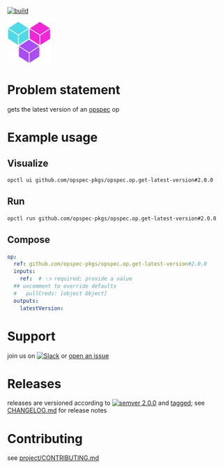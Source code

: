 [![build](https://github.com/opspec-pkgs/opspec.op.get-latest-version/actions/workflows/build.yml/badge.svg)](https://github.com/opspec-pkgs/opspec.op.get-latest-version/actions/workflows/build.yml)


<img src="icon.svg" alt="icon" height="100px">

# Problem statement

gets the latest version of an [opspec](https://opspec.io) op

# Example usage

## Visualize

```shell
opctl ui github.com/opspec-pkgs/opspec.op.get-latest-version#2.0.0
```

## Run

```
opctl run github.com/opspec-pkgs/opspec.op.get-latest-version#2.0.0
```

## Compose

```yaml
op:
  ref: github.com/opspec-pkgs/opspec.op.get-latest-version#2.0.0
  inputs:
    ref:  # 👈 required; provide a value
  ## uncomment to override defaults
  #   pullCreds: [object Object]
  outputs:
    latestVersion:
```

# Support

join us on
[![Slack](https://img.shields.io/badge/slack-opctl-E01563.svg)](https://join.slack.com/t/opctl/shared_invite/zt-51zodvjn-Ul_UXfkhqYLWZPQTvNPp5w)
or
[open an issue](https://github.com/opspec-pkgs/opspec.op.get-latest-version/issues)

# Releases

releases are versioned according to
[![semver 2.0.0](https://img.shields.io/badge/semver-2.0.0-brightgreen.svg)](http://semver.org/spec/v2.0.0.html)
and [tagged](https://git-scm.com/book/en/v2/Git-Basics-Tagging); see
[CHANGELOG.md](CHANGELOG.md) for release notes

# Contributing

see
[project/CONTRIBUTING.md](https://github.com/opspec-pkgs/project/blob/main/CONTRIBUTING.md)
